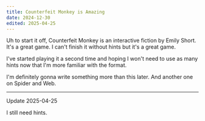 ```yaml
---
title: Counterfeit Monkey is Amazing
date: 2024-12-30
edited: 2025-04-25
---
```


Uh to start it off, Counterfeit Monkey is an interactive fiction by Emily Short. It's a great game. I can't finish it without hints but it's a great game.

I've started playing it a second time and hoping I won't need to use as many hints now that I'm more familiar with the format.

I'm definitely gonna write something more than this later. And another one on Spider and Web.

---

Update 2025-04-25

I still need hints.
